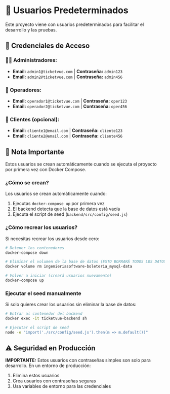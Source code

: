 # 👥 Usuarios Predeterminados

Este proyecto viene con usuarios predeterminados para facilitar el desarrollo y las pruebas.

## 🔐 Credenciales de Acceso

### 👨‍💼 Administradores:
- **Email:** `admin1@ticketvue.com` | **Contraseña:** `admin123`
- **Email:** `admin2@ticketvue.com` | **Contraseña:** `admin456`

### 👤 Operadores:
- **Email:** `operador1@ticketvue.com` | **Contraseña:** `oper123`
- **Email:** `operador2@ticketvue.com` | **Contraseña:** `oper456`

### 🧑 Clientes (opcional):
- **Email:** `cliente1@email.com` | **Contraseña:** `cliente123`
- **Email:** `cliente2@email.com` | **Contraseña:** `cliente456`

## 📝 Nota Importante

Estos usuarios se crean automáticamente cuando se ejecuta el proyecto por primera vez con Docker Compose.

### ¿Cómo se crean?

Los usuarios se crean automáticamente cuando:
1. Ejecutas `docker-compose up` por primera vez
2. El backend detecta que la base de datos está vacía
3. Ejecuta el script de seed (`backend/src/config/seed.js`)

### ¿Cómo recrear los usuarios?

Si necesitas recrear los usuarios desde cero:

```bash
# Detener los contenedores
docker-compose down

# Eliminar el volumen de la base de datos (ESTO BORRARÁ TODOS LOS DATOS)
docker volume rm ingenieriasoftware-boleteria_mysql-data

# Volver a iniciar (creará usuarios nuevamente)
docker-compose up
```

### Ejecutar el seed manualmente

Si solo quieres crear los usuarios sin eliminar la base de datos:

```bash
# Entrar al contenedor del backend
docker exec -it ticketvue-backend sh

# Ejecutar el script de seed
node -e "import('./src/config/seed.js').then(m => m.default())"
```

## ⚠️ Seguridad en Producción

**IMPORTANTE:** Estos usuarios con contraseñas simples son solo para desarrollo. 
En un entorno de producción:
1. Elimina estos usuarios
2. Crea usuarios con contraseñas seguras
3. Usa variables de entorno para las credenciales
